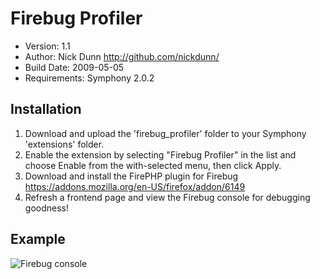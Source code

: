 # Firebug Profiler

* Version: 1.1
* Author: Nick Dunn <http://github.com/nickdunn/>
* Build Date: 2009-05-05
* Requirements: Symphony 2.0.2

## Installation

1. Download and upload the 'firebug_profiler' folder to your Symphony 'extensions' folder.
2. Enable the extension by selecting "Firebug Profiler" in the list and choose Enable from the with-selected menu, then click Apply.
3. Download and install the FirePHP plugin for Firebug <https://addons.mozilla.org/en-US/firefox/addon/6149>
4. Refresh a frontend page and view the Firebug console for debugging goodness!

## Example

![Firebug console](http://nick-dunn.co.uk/assets/files/symphony.firebug-profiler.png)